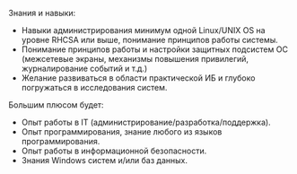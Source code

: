 Знания и навыки:

- Навыки администрирования минимум одной Linux/UNIX OS на уровне RHCSA или выше, понимание принципов работы системы.
- Понимание принципов работы и настройки защитных подсистем ОС (межсетевые экраны, механизмы повышения привилегий, журналирование событий и т.д.)
- Желание развиваться в области практической ИБ и глубоко погружаться в исследования систем.

Большим плюсом будет:

- Опыт работы в IT (администрирование/разработка/поддержка).
- Опыт программирования, знание любого из языков программирования.
- Опыт работы в информационной безопасности.
- Знания Windows систем и/или баз данных.